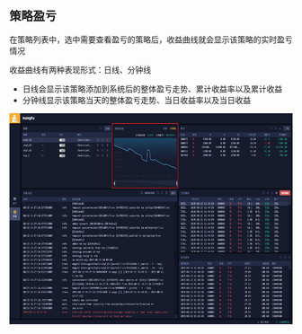 ## 策略盈亏

在策略列表中，选中需要查看盈亏的策略后，收益曲线就会显示该策略的实时盈亏情况

收益曲线有两种表现形式：日线、分钟线

- 日线会显示该策略添加到系统后的整体盈亏走势、累计收益率以及累计收益
- 分钟线显示该策略当天的整体盈亏走势、当日收益率以及当日收益

<div align=center><img src="/images/str_PNL.png" width="640" height="376" alt = "策略盈亏" >

